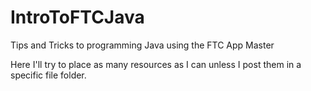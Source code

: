# IntroToFTCJava
Tips and Tricks to programming Java using the FTC App Master

Here I'll try to place as many resources as I can unless I post them in a specific file folder.
